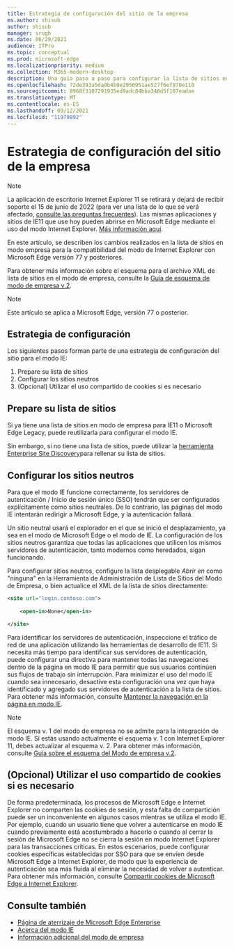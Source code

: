 ```yaml
---
title: Estrategia de configuración del sitio de la empresa
ms.author: shisub
author: shisub
manager: srugh
ms.date: 06/29/2021
audience: ITPro
ms.topic: conceptual
ms.prod: microsoft-edge
ms.localizationpriority: medium
ms.collection: M365-modern-desktop
description: Una guía paso a paso para configurar la lista de sitios en modo empresa para el modo de Internet Explorer..
ms.openlocfilehash: 72de393a5da0b4b0e2950951ae527f6ef870e110
ms.sourcegitcommit: 8968f3107291935ed9adc84bba348d5f187eadae
ms.translationtype: MT
ms.contentlocale: es-ES
ms.lasthandoff: 09/12/2021
ms.locfileid: "11979892"
---
```

# <a name="enterprise-site-configuration-strategy"></a>Estrategia de configuración del sitio de la empresa

>[!Note]
> La aplicación de escritorio Internet Explorer 11 se retirará y dejará de recibir soporte el 15 de junio de 2022 (para ver una lista de lo que se verá afectado, [consulte las preguntas frecuentes](https://techcommunity.microsoft.com/t5/windows-it-pro-blog/internet-explorer-11-desktop-app-retirement-faq/ba-p/2366549)). Las mismas aplicaciones y sitios de IE11 que use hoy pueden abrirse en Microsoft Edge mediante el uso del modo Internet Explorer. [Más información aquí](https://blogs.windows.com/windowsexperience/2021/05/19/the-future-of-internet-explorer-on-windows-10-is-in-microsoft-edge/).

En este artículo, se describen los cambios realizados en la lista de sitios en modo empresa para la compatibilidad del modo de Internet Explorer con Microsoft Edge versión 77 y posteriores.

Para obtener más información sobre el esquema para el archivo XML de lista de sitios en el modo de empresa, consulte la [Guía de esquema de modo de empresa v.2](/internet-explorer/ie11-deploy-guide/enterprise-mode-schema-version-2-guidance).

> [!NOTE]
> Este artículo se aplica a Microsoft Edge, versión 77 o posterior.
<!--
## Updated schema elements

The following table describes the \<open-in app\> element added to the v.2 of the Enterprise Mode schema:

| **Element** | **Description** |
| --- | --- |
| \<open-in app="**true**"\> | A child element that controls what browser is used for sites. This element is required for sites that need to **open in IE11**.|

**Example:**

``` xml
<site url="contoso.com">

  <open-in app="true">IE11</open-in>

</site>
```

The following table shows the possible values of the \<open-in\> element:

| **Value** | **Description** |
| --- | --- |
| **\<open-in\>IE11\</open-in\>** | Opens the site in IE mode or a full IE11 window. To enable IE mode, see [Configure IE mode policies](./edge-ie-mode-policies.md)|
| **\<open-in app="**true**"\>IE11\</open-in\>** | Opens the site in a full IE11 window |
| **\<open-in\>MSEdge\</open-in\>** | Opens the site in Microsoft Edge |
| **\<open-in\>None or not specified\</open-in\>** | Opens the site in the default browser or in the browser where the user navigated to the site. |
|**\<open-in\>Configurable\</open-in\>** | Allows the site to participate in IE mode engine determination. To learn more, see [Learn about Configurable sites in IE mode](edge-learnmore-configurable-sites-ie-mode.md).  |

>[!NOTE]
> The attribute app=**"true"** is only recognized when associated to _'open-in' IE11_. Adding it to the other 'open-in' elements won't change browser behavior.   -->

## <a name="configuration-strategy"></a>Estrategia de configuración

Los siguientes pasos forman parte de una estrategia de configuración del sitio para el modo IE:
1. Prepare su lista de sitios
2. Configurar los sitios neutros
3. (Opcional) Utilizar el uso compartido de cookies si es necesario

<!--
Step 1.  – if you don’t have one use Site Discovery Step-by-Step
Step 2 – Neutral sites + sticky mode
        Use more examples and explain sticky mode better
Step 3 – If that doesn’t cover your needs, then use Cookie sharing -->

## <a name="prepare-your-site-list"></a>Prepare su lista de sitios

Si ya tiene una lista de sitios en modo de empresa para IE11 o Microsoft Edge Legacy, puede reutilizarla para configurar el modo IE.

Sin embargo, si no tiene una lista de sitios, puede utilizar la [herramienta Enterprise Site Discovery](/deployedge/edge-ie-mode-site-discovery)para rellenar su lista de sitios.

## <a name="configure-neutral-sites"></a>Configurar los sitios neutros

Para que el modo IE funcione correctamente, los servidores de autenticación / Inicio de sesión único (SSO) tendrán que ser configurados explícitamente como sitios neutrales. De lo contrario, las páginas del modo IE intentarán redirigir a Microsoft Edge, y la autenticación fallará.

Un sitio neutral usará el explorador en el que se inició el desplazamiento, ya sea en el modo de Microsoft Edge o el modo de IE. La configuración de los sitios neutros garantiza que todas las aplicaciones que utilicen los mismos servidores de autenticación, tanto modernos como heredados, sigan funcionando.

Para configurar sitios neutros, configure la lista desplegable *Abrir en* como "ninguna" en la Herramienta de Administración de Lista de Sitios del Modo de Empresa, o bien actualice el XML de la lista de sitios directamente:

``` xml
<site url="login.contoso.com">
   
    <open-in>None</open-in>

</site>
```

Para identificar los servidores de autenticación, inspeccione el tráfico de red de una aplicación utilizando las herramientas de desarrollo de IE11. Si necesita más tiempo para identificar sus servidores de autenticación, puede configurar una directiva para mantener todas las navegaciones dentro de la página en modo IE para permitir que sus usuarios continúen sus flujos de trabajo sin interrupción. Para minimizar el uso del modo IE cuando sea innecesario, desactive esta configuración una vez que haya identificado y agregado sus servidores de autenticación a la lista de sitios. Para obtener más información, consulte [Mantener la navegación en la página en modo IE](/deployedge/edge-learnmore-inpage-nav).

>[!NOTE]
   >El esquema v. 1 del modo de empresa no se admite para la integración de modo IE. Si estás usando actualmente el esquema v. 1 con Internet Explorer 11, debes actualizar al esquema v. 2. Para obtener más información, consulte [Guía sobre el esquema del Modo de empresa v.2](/internet-explorer/ie11-deploy-guide/enterprise-mode-schema-version-2-guidance).

## <a name="optional-use-cookie-sharing-if-necessary"></a>(Opcional) Utilizar el uso compartido de cookies si es necesario

De forma predeterminada, los procesos de Microsoft Edge e Internet Explorer no comparten las cookies de sesión, y esta falta de compartición puede ser un inconveniente en algunos casos mientras se utiliza el modo IE. Por ejemplo, cuando un usuario tiene que volver a autenticarse en modo IE cuando previamente está acostumbrado a hacerlo o cuando al cerrar la sesión de Microsoft Edge no se cierra la sesión en modo Internet Explorer para las transacciones críticas. En estos escenarios, puede configurar cookies específicas establecidas por SSO para que se envíen desde Microsoft Edge a Internet Explorer, de modo que la experiencia de autenticación sea más fluida al eliminar la necesidad de volver a autenticar. Para obtener más información, consulte [Compartir cookies de Microsoft Edge a Internet Explorer](/deployedge/edge-ie-mode-add-guidance-cookieshare).

## <a name="see-also"></a>Consulte también

- [Página de aterrizaje de Microsoft Edge Enterprise](https://aka.ms/EdgeEnterprise)
- [Acerca del modo IE](./edge-ie-mode.md)
- [Información adicional del modo de empresa](/internet-explorer/ie11-deploy-guide/enterprise-mode-overview-for-ie11)
